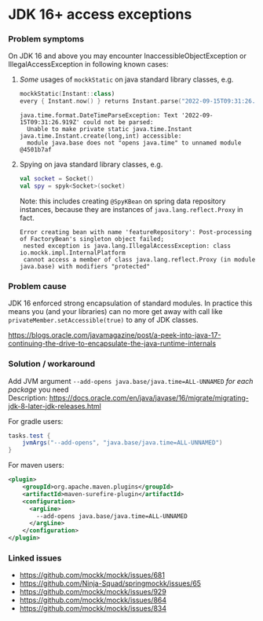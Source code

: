 # JDK 16+ access exceptions

### Problem symptoms 
On JDK 16 and above you may encounter InaccessibleObjectException or IllegalAccessException in following known cases:
1. _Some_ usages of `mockkStatic` on java standard library classes, e.g. 
   ```kotlin
   mockkStatic(Instant::class)
   every { Instant.now() } returns Instant.parse("2022-09-15T09:31:26.919Z")
   ```
   ```
   java.time.format.DateTimeParseException: Text '2022-09-15T09:31:26.919Z' could not be parsed:
     Unable to make private static java.time.Instant java.time.Instant.create(long,int) accessible: 
     module java.base does not "opens java.time" to unnamed module @4501b7af
   ```

2. Spying on java standard library classes, e.g.
   ```kotlin
   val socket = Socket()
   val spy = spyk<Socket>(socket)
   ```
    Note: this includes creating `@SpyKBean` on spring data repository instances, because they are instances of `java.lang.reflect.Proxy` in fact.
   ```
   Error creating bean with name 'featureRepository': Post-processing of FactoryBean's singleton object failed;
    nested exception is java.lang.IllegalAccessException: class io.mockk.impl.InternalPlatform 
    cannot access a member of class java.lang.reflect.Proxy (in module java.base) with modifiers "protected"
   ```

### Problem cause
JDK 16 enforced strong encapsulation of standard modules. In practice this means you (and your libraries) can no more get away with call like `privateMember.setAccessible(true)` to any of JDK classes.

https://blogs.oracle.com/javamagazine/post/a-peek-into-java-17-continuing-the-drive-to-encapsulate-the-java-runtime-internals

### Solution / workaround
Add JVM argument `--add-opens java.base/java.time=ALL-UNNAMED` _for each package_ you need  
Description: https://docs.oracle.com/en/java/javase/16/migrate/migrating-jdk-8-later-jdk-releases.html

For gradle users:
```groovy
tasks.test {
    jvmArgs("--add-opens", "java.base/java.time=ALL-UNNAMED")
}
```

For maven users:
```xml
<plugin>
    <groupId>org.apache.maven.plugins</groupId>
    <artifactId>maven-surefire-plugin</artifactId>
    <configuration>
      <argLine>
        --add-opens java.base/java.time=ALL-UNNAMED
      </argLine>
    </configuration>
</plugin>
```

### Linked issues
* https://github.com/mockk/mockk/issues/681
* https://github.com/Ninja-Squad/springmockk/issues/65
* https://github.com/mockk/mockk/issues/929
* https://github.com/mockk/mockk/issues/864
* https://github.com/mockk/mockk/issues/834